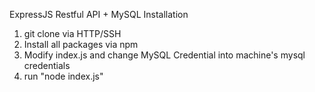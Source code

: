 ExpressJS Restful API + MySQL
Installation
1. git clone via HTTP/SSH
2. Install all packages via npm
3. Modify index.js and change MySQL Credential into machine's mysql credentials
4. run "node index.js"
